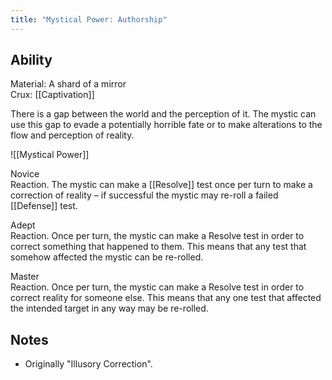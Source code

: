 ```yaml
---
title: "Mystical Power: Authorship"
---
```

## Ability
Material: A shard of a mirror<br>Crux: [[Captivation]]

There is a gap between the world and the perception of it. The mystic can use this gap to evade a potentially horrible fate or to make alterations to the flow and perception of reality.

![[Mystical Power]]

Novice<br>Reaction. The mystic can make a [[Resolve]] test once per turn to make a correction of reality – if successful the mystic may re-roll a failed [[Defense]] test.

Adept<br>Reaction. Once per turn, the mystic can make a Resolve test in order to correct something that happened to them. This means that any test that somehow affected the mystic can be re-rolled.

Master<br>Reaction. Once per turn, the mystic can make a Resolve test in order to correct reality for someone else. This means that any one test that affected the intended target in any way may be re-rolled.

## Notes
* Originally "Illusory Correction".
